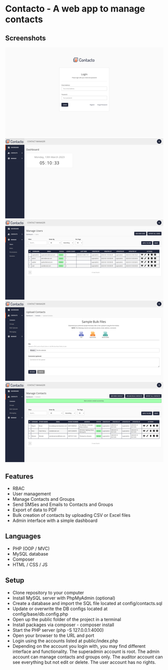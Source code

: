 # Contacto - A web app to manage contacts

## Screenshots
![Login Page](https://github.com/pkariithi/contacto/blob/master/screenshots/login.png)
![Dashboard Page](https://github.com/pkariithi/contacto/blob/master/screenshots/dashboard.png)
![Users](https://github.com/pkariithi/contacto/blob/master/screenshots/users.png)
![Contacts Bulk Upload](https://github.com/pkariithi/contacto/blob/master/screenshots/contacts-upload.png)
![Uploaded contacts](https://github.com/pkariithi/contacto/blob/master/screenshots/contacts.png)

## Features
- RBAC
- User management
- Manage Contacts and Groups
- Send SMSes and Emails to Contacts and Groups
- Export of data to PDF
- Bulk creation of contacts by uploading CSV or Excel files
- Admin interface with a simple dashboard

## Languages
- PHP (OOP / MVC)
- MySQL database
- Composer
- HTML / CSS / JS

## Setup
- Clone repository to your computer
- Install MySQL server with PhpMyAdmin (optional)
- Create a database and import the SQL file located at config/contacts.sql
- Update or overwrite the DB configs located at config/base/db.config.php
- Open up the public folder of the project in a terminal
- Install packages via composer - composer install
- Start the PHP server (php -S 127.0.0.1:4000)
- Open your browser to the URL and port
- Login using the accounts listed at public/index.php
- Depending on the account you login with, you may find different interface and functionality. The superadmin account is root. The admin account can manage contacts and groups only. The auditor account can see everything but not edit or delete. The user account has no rights.
